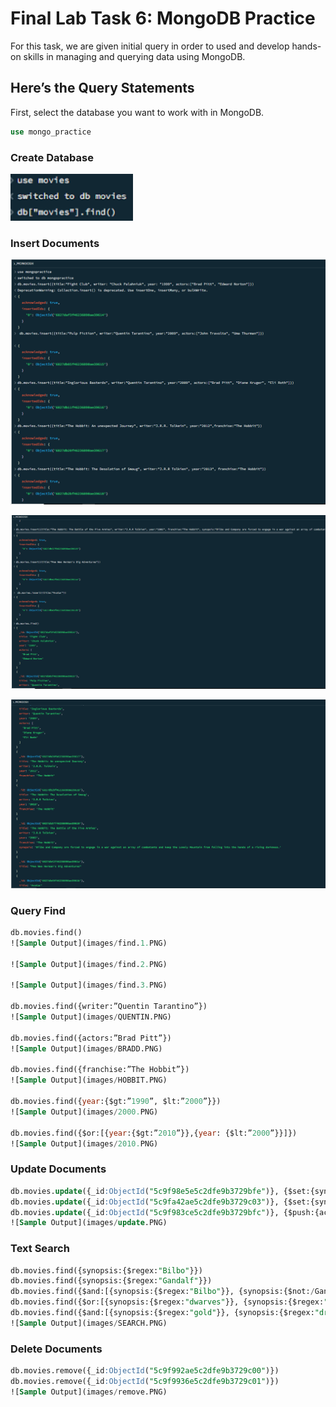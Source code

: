 # Final Lab Task 6: MongoDB Practice
For this task, we are given initial query in order to used and develop hands-on skills in managing and querying data using MongoDB.

## Here’s the Query Statements

First, select the database you want to work with in MongoDB.
```sql
use mongo_practice
```
### Create Database

![Sample Output](images/1.png)

### Insert Documents

![Sample Output](images/2.PNG)

![Sample Output](images/3.PNG)

![Sample Output](images/4.PNG)

### Query Find
```sql
db.movies.find()
![Sample Output](images/find.1.PNG)

![Sample Output](images/find.2.PNG)

![Sample Output](images/find.3.PNG)

db.movies.find({writer:”Quentin Tarantino”})
![Sample Output](images/QUENTIN.PNG)

db.movies.find({actors:”Brad Pitt”})
![Sample Output](images/BRADD.PNG)

db.movies.find({franchise:”The Hobbit”})
![Sample Output](images/HOBBIT.PNG)

db.movies.find({year:{$gt:”1990”, $lt:”2000”}})
![Sample Output](images/2000.PNG)

db.movies.find({$or:[{year:{$gt:”2010”}},{year: {$lt:”2000”}}]})
![Sample Output](images/2010.PNG)
```
### Update Documents
```sql
db.movies.update({_id:ObjectId("5c9f98e5e5c2dfe9b3729bfe")}, {$set:{synopsis:"A reluctant hobbit, Bilbo Baggins, sets out to the Lonely Mountain with a spirited group of dwarves to reclaim their mountain home - and the gold within it - from the dragon Smaug."}})
db.movies.update({_id:ObjectId("5c9fa42ae5c2dfe9b3729c03")}, {$set:{synopsis:"The dwarves, along with Bilbo Baggins and Gandalf the Grey, continue their quest to reclaim Erebor, their homeland, from Smaug. Bilbo Baggins is in possession of a mysterious and magical ring."}})
db.movies.update({_id:ObjectId("5c9f983ce5c2dfe9b3729bfc")}, {$push:{actors:"Samuel L. Jackson"}})
![Sample Output](images/update.PNG)
```
### Text Search
```sql
db.movies.find({synopsis:{$regex:"Bilbo"}})
db.movies.find({synopsis:{$regex:"Gandalf"}})
db.movies.find({$and:[{synopsis:{$regex:"Bilbo"}}, {synopsis:{$not:/Gandalf/}}]})
db.movies.find({$or:[{synopsis:{$regex:"dwarves"}}, {synopsis:{$regex:"hobbit"}}]})
db.movies.find({$and:[{synopsis:{$regex:"gold"}}, {synopsis:{$regex:"dragon"}}]})
![Sample Output](images/SEARCH.PNG)
```
### Delete Documents
```sql
db.movies.remove({_id:ObjectId("5c9f992ae5c2dfe9b3729c00")})
db.movies.remove({_id:ObjectId("5c9f9936e5c2dfe9b3729c01")})
![Sample Output](images/remove.PNG)
```
